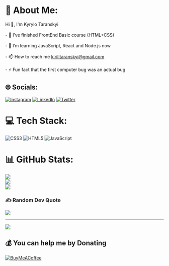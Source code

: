 # 💫 About Me:
Hi 👋, I'm Kyrylo Taranskyi<br><br>- 🔭 I’ve finished FrontEnd Basic course (HTML+CSS)<br><br>- 🌱 I’m learning JavaScript, React and Node.js now<br><br>- 📫 How to reach me kirilltaranskyi@gmail.com<br><br>- ⚡ Fun fact that the first computer bug was an actual bug


## 🌐 Socials:
[![Instagram](https://img.shields.io/badge/Instagram-%23E4405F.svg?logo=Instagram&logoColor=white)](https://instagram.com/k.taranskyi) [![LinkedIn](https://img.shields.io/badge/LinkedIn-%230077B5.svg?logo=linkedin&logoColor=white)](https://linkedin.com/in/kyrylo-taranskyi) [![Twitter](https://img.shields.io/badge/Twitter-%231DA1F2.svg?logo=Twitter&logoColor=white)](https://twitter.com/k_taranskyi) 

# 💻 Tech Stack:
![CSS3](https://img.shields.io/badge/css3-%231572B6.svg?style=plastic&logo=css3&logoColor=white) ![HTML5](https://img.shields.io/badge/html5-%23E34F26.svg?style=plastic&logo=html5&logoColor=white) ![JavaScript](https://img.shields.io/badge/javascript-%23323330.svg?style=for-the-badge&logo=javascript&logoColor=%23F7DF1E)
# 📊 GitHub Stats:
![](https://github-readme-stats.vercel.app/api?username=kiryauragan&theme=merko&hide_border=false&include_all_commits=true&count_private=false)<br/>
![](https://github-readme-streak-stats.herokuapp.com/?user=kiryauragan&theme=merko&hide_border=false)<br/>
![](https://github-readme-stats.vercel.app/api/top-langs/?username=kiryauragan&theme=merko&hide_border=false&include_all_commits=true&count_private=false&layout=compact)

### ✍️ Random Dev Quote
![](https://quotes-github-readme.vercel.app/api?type=horizontal&theme=radical)

---
[![](https://visitcount.itsvg.in/api?id=kiryauragan&icon=5&color=11)](https://visitcount.itsvg.in)

  ## 💰 You can help me by Donating
  [![BuyMeACoffee](https://img.shields.io/badge/Buy%20Me%20a%20Coffee-ffdd00?style=for-the-badge&logo=buy-me-a-coffee&logoColor=black)](https://buymeacoffee.com/kiryauragan) 

  
<!-- Proudly created with GPRM ( https://gprm.itsvg.in ) -->

